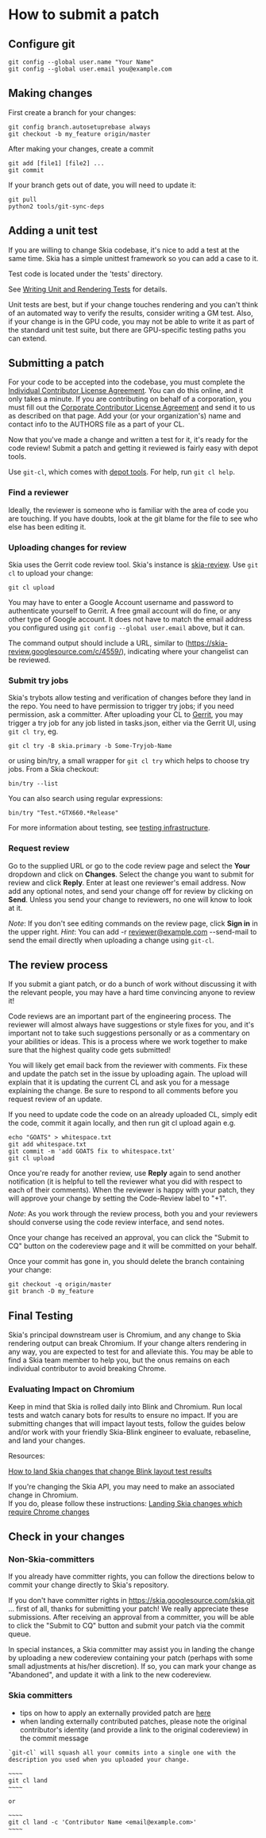 How to submit a patch
=====================


Configure git
-------------

<!--?prettify lang=sh?-->

    git config --global user.name "Your Name"
    git config --global user.email you@example.com

Making changes
--------------

First create a branch for your changes:

<!--?prettify lang=sh?-->

    git config branch.autosetuprebase always
    git checkout -b my_feature origin/master

After making your changes, create a commit

<!--?prettify lang=sh?-->

    git add [file1] [file2] ...
    git commit

If your branch gets out of date, you will need to update it:

<!--?prettify lang=sh?-->

    git pull
    python2 tools/git-sync-deps

Adding a unit test
------------------

If you are willing to change Skia codebase, it's nice to add a test at the same
time. Skia has a simple unittest framework so you can add a case to it.

Test code is located under the 'tests' directory.

See [Writing Unit and Rendering Tests](../testing/tests) for details.

Unit tests are best, but if your change touches rendering and you can't think of
an automated way to verify the results, consider writing a GM test. Also, if your
change is in the GPU code, you may not be able to write it as part of the standard
unit test suite, but there are GPU-specific testing paths you can extend.

Submitting a patch
------------------

For your code to be accepted into the codebase, you must complete the
[Individual Contributor License
Agreement](http://code.google.com/legal/individual-cla-v1.0.html). You can do
this online, and it only takes a minute. If you are contributing on behalf of a
corporation, you must fill out the [Corporate Contributor License
Agreement](http://code.google.com/legal/corporate-cla-v1.0.html)
and send it to us as described on that page. Add your (or your organization's)
name and contact info to the AUTHORS file as a part of your CL.

Now that you've made a change and written a test for it, it's ready for the code
review! Submit a patch and getting it reviewed is fairly easy with depot tools.

Use `git-cl`, which comes with [depot
tools](http://sites.google.com/a/chromium.org/dev/developers/how-tos/install-depot-tools).
For help, run `git cl help`.

### Find a reviewer

Ideally, the reviewer is someone who is familiar with the area of code you are
touching. If you have doubts, look at the git blame for the file to see who else
has been editing it.

### Uploading changes for review

Skia uses the Gerrit code review tool. Skia's instance is [skia-review](http://skia-review.googlesource.com).
Use `git cl` to upload your change:

<!--?prettify lang=sh?-->

    git cl upload

You may have to enter a Google Account username and password to authenticate
yourself to Gerrit. A free gmail account will do fine, or any
other type of Google account.  It does not have to match the email address you
configured using `git config --global user.email` above, but it can.

The command output should include a URL, similar to
(https://skia-review.googlesource.com/c/4559/), indicating where your changelist
can be reviewed.

### Submit try jobs

Skia's trybots allow testing and verification of changes before they land in the
repo. You need to have permission to trigger try jobs; if you need permission,
ask a committer. After uploading your CL to [Gerrit](https://skia-review.googlesource.com/),
you may trigger a try job for any job listed in tasks.json, either via the
Gerrit UI, using `git cl try`, eg.

    git cl try -B skia.primary -b Some-Tryjob-Name

or using bin/try, a small wrapper for `git cl try` which helps to choose try jobs.
From a Skia checkout:

    bin/try --list

You can also search using regular expressions:

    bin/try "Test.*GTX660.*Release"

For more information about testing, see [testing infrastructure](https://skia.org/dev/testing/automated_testing).

### Request review

Go to the supplied URL or go to the code review page and select the **Your**
dropdown and click on **Changes**. Select the change you want to submit for
review and click **Reply**. Enter at least one reviewer's email address. Now
add any optional notes, and send your change off for review by clicking on
**Send**. Unless you send your change to reviewers, no one will know to look
at it.

_Note_: If you don't see editing commands on the review page, click **Sign in**
in the upper right. _Hint_: You can add -r reviewer@example.com --send-mail to
send the email directly when uploading a change using `git-cl`.


The review process
------------------

If you submit a giant patch, or do a bunch of work without discussing it with
the relevant people, you may have a hard time convincing anyone to review it!

Code reviews are an important part of the engineering process. The reviewer will
almost always have suggestions or style fixes for you, and it's important not to
take such suggestions personally or as a commentary on your abilities or ideas.
This is a process where we work together to make sure that the highest quality
code gets submitted!

You will likely get email back from the reviewer with comments. Fix these and
update the patch set in the issue by uploading again. The upload will explain
that it is updating the current CL and ask you for a message explaining the
change. Be sure to respond to all comments before you request review of an
update.

If you need to update code the code on an already uploaded CL, simply edit the
code, commit it again locally, and then run git cl upload again e.g.

    echo "GOATS" > whitespace.txt
    git add whitespace.txt
    git commit -m 'add GOATS fix to whitespace.txt'
    git cl upload

Once you're ready for another review, use **Reply** again to send another
notification (it is helpful to tell the reviewer what you did with respect to 
each of their comments). When the reviewer is happy with your patch, they will
approve your change by setting the Code-Review label to "+1".

_Note_: As you work through the review process, both you and your reviewers
should converse using the code review interface, and send notes.

Once your change has received an approval, you can click the "Submit to CQ"
button on the codereview page and it will be committed on your behalf.

Once your commit has gone in, you should delete the branch containing your change:

    git checkout -q origin/master
    git branch -D my_feature


Final Testing
-------------

Skia's principal downstream user is Chromium, and any change to Skia rendering
output can break Chromium. If your change alters rendering in any way, you are
expected to test for and alleviate this. You may be able to find a Skia team
member to help you, but the onus remains on each individual contributor to avoid
breaking Chrome.

### Evaluating Impact on Chromium

Keep in mind that Skia is rolled daily into Blink and Chromium.  Run local tests
and watch canary bots for results to ensure no impact.  If you are submitting
changes that will impact layout tests, follow the guides below and/or work with
your friendly Skia-Blink engineer to evaluate, rebaseline, and land your
changes.

Resources:

[How to land Skia changes that change Blink layout test results](../chrome/layouttest)

If you're changing the Skia API, you may need to make an associated change in Chromium.  
If you do, please follow these instructions: [Landing Skia changes which require Chrome changes](../chrome/changes)


Check in your changes
---------------------

### Non-Skia-committers

If you already have committer rights, you can follow the directions below to
commit your change directly to Skia's repository.

If you don't have committer rights in https://skia.googlesource.com/skia.git ...
first of all, thanks for submitting your patch!  We really appreciate these
submissions.  After receiving an approval from a committer, you will be able to
click the "Submit to CQ" button and submit your patch via the commit queue.  

In special instances, a Skia committer may assist you in landing the change
by uploading a new codereview containing your patch (perhaps with some small
adjustments at his/her discretion).  If so, you can mark your change as
"Abandoned", and update it with a link to the new codereview.

### Skia committers 
  *  tips on how to apply an externally provided patch are [here](./patch)
  *  when landing externally contributed patches, please note the original
     contributor's identity (and provide a link to the original codereview) in the commit message

    `git-cl` will squash all your commits into a single one with the description you used when you uploaded your change.

    ~~~~
    git cl land
    ~~~~
    
    or
    
    ~~~~
    git cl land -c 'Contributor Name <email@example.com>'
    ~~~~
